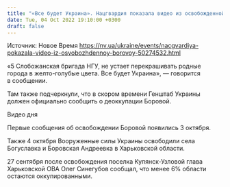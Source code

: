```yaml
---
title: "«Все будет Украина». Нацгвардия показала видео из освобожденной Боровой"
date: Tue, 04 Oct 2022 19:10:00 +0300
draft: false
---
```

Источник: Новое Время https://nv.ua/ukraine/events/nacgvardiya-pokazala-video-iz-osvobozhdennoy-borovoy-50274532.html


 «5 Слобожанская бригада НГУ, не устает перекрашивать родные города в желто-голубые цвета. Все будет Украина», — говорится в сообщении.

Там также подчеркнули, что в скором времени Генштаб Украины должен официально сообщить о деоккупации Боровой.

 Видео дня   

Первые сообщения об освобождении Боровой появились 3 октября.

 Также 4 октября Вооруженные силы Украины освободили села Богуславка и Боровская Андреевка в Харьковской области.

 27 сентября после освобождения поселка Купянск-Узловой глава Харьковской ОВА Олег Синегубов сообщал, что менее 6% области остаются оккупированными.
